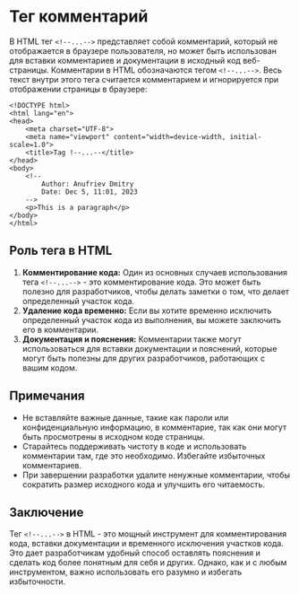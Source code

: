 # Тег комментарий

В HTML тег ``<!--...-->`` представляет собой комментарий, который не отображается в браузере пользователя, но может быть использован для вставки комментариев и документации в исходный код веб-страницы. Комментарии в HTML обозначаются тегом ``<!--...-->``. Весь текст внутри этого тега считается комментарием и игнорируется при отображении страницы в браузере:

```
<!DOCTYPE html>
<html lang="en">
<head>
    <meta charset="UTF-8">
    <meta name="viewport" content="width=device-width, initial-scale=1.0">
    <title>Tag !--...--</title>
</head>
<body>
    <!-- 
        Author: Anufriev Dmitry
        Date: Dec 5, 11:01, 2023
    -->
    <p>This is a paragraph</p>
</body>
</html>
```

## Роль тега в HTML

1. **Комментирование кода:** Один из основных случаев использования тега ``<!--...-->`` - это комментирование кода. Это может быть полезно для разработчиков, чтобы делать заметки о том, что делает определенный участок кода.
2. **Удаление кода временно:** Если вы хотите временно исключить определенный участок кода из выполнения, вы можете заключить его в комментарии.
3. **Документация и пояснения:** Комментарии также могут использоваться для вставки документации и пояснений, которые могут быть полезны для других разработчиков, работающих с вашим кодом.

## Примечания

- Не вставляйте важные данные, такие как пароли или конфиденциальную информацию, в комментарие, так как они могут быть просмотрены в исходном коде страницы.
- Старайтесь поддерживать чистоту в коде и использовать комментарии там, где это необходимо. Избегайте избыточных комментариев.
- При завершении разработки удалите ненужные комментарии, чтобы сократить размер исходного кода и улучшить его читаемость.

## Заключение

Тег ``<!--...-->`` в HTML - это мощный инструмент для комментирования кода, вставки документации и временного исключения участков кода. Это дает разработчикам удобный способ оставлять пояснения и сделать код более понятным для себя и других. Однако, как и с любым инструментом, важно использовать его разумно и избегать избыточности.